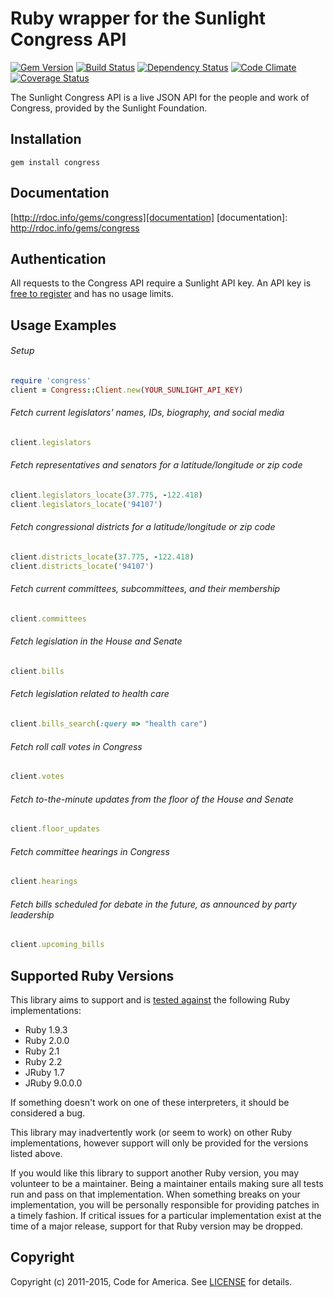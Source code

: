 # Ruby wrapper for the Sunlight Congress API

[![Gem Version](https://badge.fury.io/rb/congress.svg)][gem]
[![Build Status](https://travis-ci.org/codeforamerica/congress.svg?branch=master)][travis]
[![Dependency Status](https://gemnasium.com/codeforamerica/congress.svg)][gemnasium]
[![Code Climate](https://codeclimate.com/github/codeforamerica/congress/badges/gpa.svg)][codeclimate]
[![Coverage Status](https://coveralls.io/repos/codeforamerica/congress/badge.svg?branch=master&service=github)][coveralls]

[gem]: https://rubygems.org/gems/congress
[travis]: https://travis-ci.org/codeforamerica/congress
[gemnasium]: https://gemnasium.com/codeforamerica/congress
[codeclimate]: https://codeclimate.com/github/codeforamerica/congress
[coveralls]: https://coveralls.io/github/codeforamerica/congress?branch=master

The Sunlight Congress API is a live JSON API for the people and work of
Congress, provided by the Sunlight Foundation.

## Installation
    gem install congress

## Documentation
[http://rdoc.info/gems/congress][documentation]
[documentation]: http://rdoc.info/gems/congress

## Authentication
All requests to the Congress API require a Sunlight API key. An API key is
[free to register][register] and has no usage limits.

[register]: http://services.sunlightlabs.com/accounts/register/

## Usage Examples
###### Setup
```ruby
require 'congress'
client = Congress::Client.new(YOUR_SUNLIGHT_API_KEY)
```

###### Fetch current legislators' names, IDs, biography, and social media
```ruby
client.legislators
```

###### Fetch representatives and senators for a latitude/longitude or zip code
```ruby
client.legislators_locate(37.775, -122.418)
client.legislators_locate('94107')
```

###### Fetch congressional districts for a latitude/longitude or zip code
```ruby
client.districts_locate(37.775, -122.418)
client.districts_locate('94107')
```

###### Fetch current committees, subcommittees, and their membership
```ruby
client.committees
```

###### Fetch legislation in the House and Senate
```ruby
client.bills
```

###### Fetch legislation related to health care
```ruby
client.bills_search(:query => "health care")
```

###### Fetch roll call votes in Congress
```ruby
client.votes
```

###### Fetch to-the-minute updates from the floor of the House and Senate
```ruby
client.floor_updates
```

###### Fetch committee hearings in Congress
```ruby
client.hearings
```

###### Fetch bills scheduled for debate in the future, as announced by party leadership
```ruby
client.upcoming_bills
```

## Supported Ruby Versions
This library aims to support and is [tested against][travis] the following Ruby
implementations:

* Ruby 1.9.3
* Ruby 2.0.0
* Ruby 2.1
* Ruby 2.2
* JRuby 1.7
* JRuby 9.0.0.0

If something doesn't work on one of these interpreters, it should be considered
a bug.

This library may inadvertently work (or seem to work) on other Ruby
implementations, however support will only be provided for the versions listed
above.

If you would like this library to support another Ruby version, you may
volunteer to be a maintainer. Being a maintainer entails making sure all tests
run and pass on that implementation. When something breaks on your
implementation, you will be personally responsible for providing patches in a
timely fashion. If critical issues for a particular implementation exist at the
time of a major release, support for that Ruby version may be dropped.

## Copyright
Copyright (c) 2011-2015, Code for America. See [LICENSE][] for details.

[license]: https://github.com/codeforamerica/congress/blob/master/LICENSE.md
